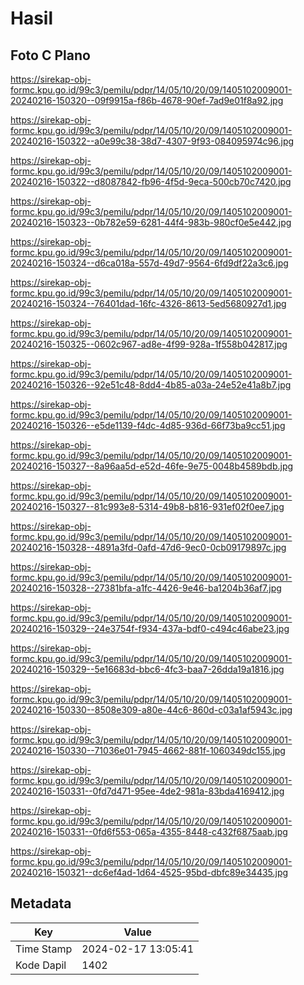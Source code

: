 # Hasil

## Foto C Plano

https://sirekap-obj-formc.kpu.go.id/99c3/pemilu/pdpr/14/05/10/20/09/1405102009001-20240216-150320--09f9915a-f86b-4678-90ef-7ad9e01f8a92.jpg

https://sirekap-obj-formc.kpu.go.id/99c3/pemilu/pdpr/14/05/10/20/09/1405102009001-20240216-150322--a0e99c38-38d7-4307-9f93-084095974c96.jpg

https://sirekap-obj-formc.kpu.go.id/99c3/pemilu/pdpr/14/05/10/20/09/1405102009001-20240216-150322--d8087842-fb96-4f5d-9eca-500cb70c7420.jpg

https://sirekap-obj-formc.kpu.go.id/99c3/pemilu/pdpr/14/05/10/20/09/1405102009001-20240216-150323--0b782e59-6281-44f4-983b-980cf0e5e442.jpg

https://sirekap-obj-formc.kpu.go.id/99c3/pemilu/pdpr/14/05/10/20/09/1405102009001-20240216-150324--d6ca018a-557d-49d7-9564-6fd9df22a3c6.jpg

https://sirekap-obj-formc.kpu.go.id/99c3/pemilu/pdpr/14/05/10/20/09/1405102009001-20240216-150324--76401dad-16fc-4326-8613-5ed5680927d1.jpg

https://sirekap-obj-formc.kpu.go.id/99c3/pemilu/pdpr/14/05/10/20/09/1405102009001-20240216-150325--0602c967-ad8e-4f99-928a-1f558b042817.jpg

https://sirekap-obj-formc.kpu.go.id/99c3/pemilu/pdpr/14/05/10/20/09/1405102009001-20240216-150326--92e51c48-8dd4-4b85-a03a-24e52e41a8b7.jpg

https://sirekap-obj-formc.kpu.go.id/99c3/pemilu/pdpr/14/05/10/20/09/1405102009001-20240216-150326--e5de1139-f4dc-4d85-936d-66f73ba9cc51.jpg

https://sirekap-obj-formc.kpu.go.id/99c3/pemilu/pdpr/14/05/10/20/09/1405102009001-20240216-150327--8a96aa5d-e52d-46fe-9e75-0048b4589bdb.jpg

https://sirekap-obj-formc.kpu.go.id/99c3/pemilu/pdpr/14/05/10/20/09/1405102009001-20240216-150327--81c993e8-5314-49b8-b816-931ef02f0ee7.jpg

https://sirekap-obj-formc.kpu.go.id/99c3/pemilu/pdpr/14/05/10/20/09/1405102009001-20240216-150328--4891a3fd-0afd-47d6-9ec0-0cb09179897c.jpg

https://sirekap-obj-formc.kpu.go.id/99c3/pemilu/pdpr/14/05/10/20/09/1405102009001-20240216-150328--27381bfa-a1fc-4426-9e46-ba1204b36af7.jpg

https://sirekap-obj-formc.kpu.go.id/99c3/pemilu/pdpr/14/05/10/20/09/1405102009001-20240216-150329--24e3754f-f934-437a-bdf0-c494c46abe23.jpg

https://sirekap-obj-formc.kpu.go.id/99c3/pemilu/pdpr/14/05/10/20/09/1405102009001-20240216-150329--5e16683d-bbc6-4fc3-baa7-26dda19a1816.jpg

https://sirekap-obj-formc.kpu.go.id/99c3/pemilu/pdpr/14/05/10/20/09/1405102009001-20240216-150330--8508e309-a80e-44c6-860d-c03a1af5943c.jpg

https://sirekap-obj-formc.kpu.go.id/99c3/pemilu/pdpr/14/05/10/20/09/1405102009001-20240216-150330--71036e01-7945-4662-881f-1060349dc155.jpg

https://sirekap-obj-formc.kpu.go.id/99c3/pemilu/pdpr/14/05/10/20/09/1405102009001-20240216-150331--0fd7d471-95ee-4de2-981a-83bda4169412.jpg

https://sirekap-obj-formc.kpu.go.id/99c3/pemilu/pdpr/14/05/10/20/09/1405102009001-20240216-150331--0fd6f553-065a-4355-8448-c432f6875aab.jpg

https://sirekap-obj-formc.kpu.go.id/99c3/pemilu/pdpr/14/05/10/20/09/1405102009001-20240216-150321--dc6ef4ad-1d64-4525-95bd-dbfc89e34435.jpg


## Metadata

| Key        | Value               |
| ---------- | ------------------- |
| Time Stamp | 2024-02-17 13:05:41 |
| Kode Dapil | 1402                |



